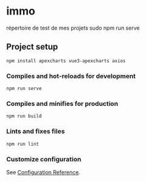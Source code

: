 # immo
répertoire de test de mes projets
sudo npm run serve

## Project setup
```
npm install apexcharts vue3-apexcharts axios
```

### Compiles and hot-reloads for development
```
npm run serve
```

### Compiles and minifies for production
```
npm run build
```

### Lints and fixes files
```
npm run lint
```

### Customize configuration
See [Configuration Reference](https://cli.vuejs.org/config/).
